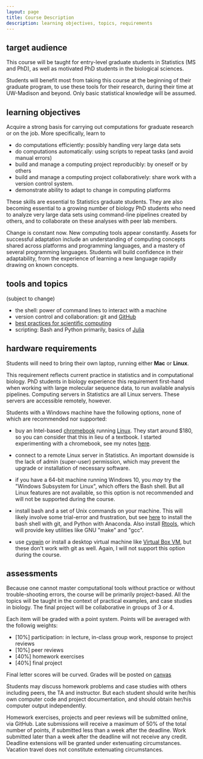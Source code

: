 ```yaml
---
layout: page
title: Course Description
description: learning objectives, topics, requirements
---
```


target audience
---------------

This course will be taught for entry-level graduate students in Statistics (MS and PhD),
as well as motivated PhD students in the biological sciences.
<!-- and advanced undergraduates majoring in Statistics.-->
Students will benefit most from taking this course at the beginning of their graduate program,
to use these tools for their research, during their time at UW-Madison and beyond.
Only basic statistical knowledge will be assumed.

learning objectives
-------------------

Acquire a strong basis for carrying out computations for graduate research or on the job.
More specifically, learn to

- do computations efficiently: possibly handling very large data sets
- do computations automatically: using scripts to repeat tasks (and avoid manual errors)
- build and manage a computing project reproducibly: by oneself or by others
- build and manage a computing project collaboratively: share work with a version control system.
- demonstrate ability to adapt to change in computing platforms

These skills are essential to Statistics graduate students.
They are also becoming essential to a growing number of biology PhD students who need to
analyze very large data sets using command-line pipelines created by others,
and to collaborate on these analyses with peer lab members.

Change is constant now. New computing tools appear constantly.
Assets for successful adaptation include an understanding of computing concepts
shared across platforms and programming languages,
and a mastery of several programming languages.
Students will build confidence in their adaptability,
from the experience of learning a new language rapidly drawing on known concepts.


tools and topics
----------------
(subject to change)

- the shell: power of command lines to interact with a machine
- version control and collaboration: git and [GitHub](https://github.com)
- [best practices for scientific computing](http://journals.plos.org/plosbiology/article?id=10.1371/journal.pbio.1001745)
- scripting: Bash and Python primarily,
  basics of [Julia](http://julialang.org)

hardware requirements
---------------------

Students will need to bring their own laptop, running either **Mac** or **Linux**.

This requirement reflects current practice in statistics and in computational biology.
PhD students in biology experience this requirement first-hand when working with large
molecular sequence data, to run available analysis pipelines.
Computing servers in Statistics are all Linux servers.
These servers are accessible remotely, however.

Students with a Windows machine have the following options,
none of which are recommended nor supported:

- buy an Intel-based [chromebook](http://www.google.com/chromebook/) running
  [Linux](https://github.com/dnschneid/crouton).
  They start around $180, so you can consider that this in lieu of a textbook.
  I started experimenting with a chromebook, see my notes [here](chromebook.html).

- connect to a remote Linux server in Statistics. An important downside is the
  lack of admin (super-user) permission, which may prevent the upgrade or installation of
  necessary software.

- if you have a 64-bit machine running Windows 10, you *may* try the
  "Windows Subsystem for Linux", which offers the Bash shell.
  But all Linux features are not available, so this option is
  not recommended and will not be supported during the course.

- install bash and a set of Unix commands on your machine.
  This will likely involve some trial-error and frustration, but see
  [here](https://uw-madison-aci.github.io/2018-08-29-uwmadison-swc/#setup)
  to install the bash shell with git, and Python with Anaconda.
  Also install [Rtools](https://github.com/stan-dev/rstan/wiki/Install-Rtools-for-Windows),
  which will provide key utilities like GNU "make" and "gcc".

- use [cygwin](http://www.cygwin.com)
  or install a desktop virtual machine like
  [Virtual Box VM](https://www.virtualbox.org/wiki/Downloads),
  but these don't work with git as well.
  Again, I will not support this option during the course.

assessments
-----------

Because one cannot master computational tools without practice or without
trouble-shooting errors, the course will be primarily project-based.
All the topics will be taught in the context of practical examples, and
case studies in biology.
The final project will be collaborative in groups of 3 or 4.

Each item will be graded with a point system. Points will be averaged with the followig weights:

- [10%] participation: in lecture, in-class group work, response to project reviews
- [10%] peer reviews
- [40%] homework exercises
- [40%] final project

Final letter scores will be curved.
Grades will be posted on [canvas](https://canvas.wisc.edu/courses/120836)

Students may discuss homework problems and case studies with others including peers, the TA and instructor.
But each student should write her/his own computer code and project documentation,
and should obtain her/his computer output independently.

Homework exercises, projects and peer reviews will be submitted online, via GitHub.
Late submissions will receive a maximum of 50% of the total number of points, if submitted less than a week after the deadline.
Work submitted later than a week after the deadline will not receive any credit.
Deadline extensions will be granted under extenuating circumstances.
Vacation travel does not constitute extenuating circumstances.
